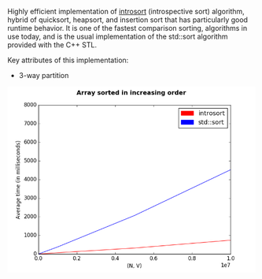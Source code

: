 Highly efficient implementation of [introsort](https://en.wikipedia.org/wiki/Introsort) (introspective sort) algorithm, hybrid of quicksort, heapsort, and insertion sort that has particularly good runtime behavior.  It is one of the fastest comparison sorting, algorithms in use today, and is the usual implementation of the std::sort algorithm provided with the C++ STL.

Key attributes of this implementation:
* 3-way partition 

![](https://github.com/AlexandruValeanu/Algorithms-and-Data-Structures/blob/master/Introsort/charts/figure_1.png)

